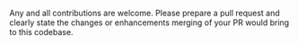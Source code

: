 Any and all contributions are welcome. Please prepare a pull request and clearly state the changes or enhancements merging of your PR would bring to this codebase.
